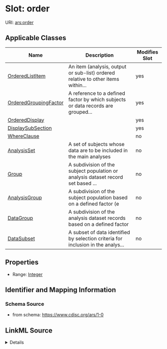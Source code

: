 # Slot: order

URI: [ars:order](https://www.cdisc.org/ars/1-0order)



<!-- no inheritance hierarchy -->




## Applicable Classes

| Name | Description | Modifies Slot |
| --- | --- | --- |
[OrderedListItem](OrderedListItem.md) | An item (analysis, output or sub-list) ordered relative to other items within... |  yes  |
[OrderedGroupingFactor](OrderedGroupingFactor.md) | A reference to a defined factor by which subjects or data records are grouped... |  yes  |
[OrderedDisplay](OrderedDisplay.md) |  |  yes  |
[DisplaySubSection](DisplaySubSection.md) |  |  yes  |
[WhereClause](WhereClause.md) |  |  no  |
[AnalysisSet](AnalysisSet.md) | A set of subjects whose data are to be included in the main analyses |  no  |
[Group](Group.md) | A subdivision of the subject population or analysis dataset record set based ... |  no  |
[AnalysisGroup](AnalysisGroup.md) | A subdivision of the subject population based on a defined factor (e |  no  |
[DataGroup](DataGroup.md) | A subdivision of the analysis dataset records based on a defined factor |  no  |
[DataSubset](DataSubset.md) | A subset of data identified by selection criteria for inclusion in the analys... |  no  |







## Properties

* Range: [Integer](Integer.md)





## Identifier and Mapping Information







### Schema Source


* from schema: https://www.cdisc.org/ars/1-0




## LinkML Source

<details>
```yaml
name: order
from_schema: https://www.cdisc.org/ars/1-0
rank: 1000
alias: order
domain_of:
- OrderedListItem
- OrderedGroupingFactor
- OrderedDisplay
- DisplaySubSection
- WhereClause
range: integer

```
</details>